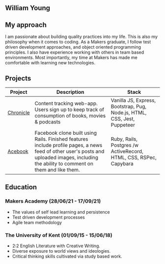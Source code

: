 
## William Young

## My approach

I am passionate about building quality practices into my life. This is also my philosophy when it comes to coding. As a Makers graduate, I follow test driven development approaches, and object oriented programming principles. I also have experience working with others in team based environments. Most importantly, my time at Makers has made me comfortable with learning new technologies.

## Projects
Project | Description | Stack 
--- | --- | --- 
[Chronicle](https://github.com/William-Young-97/chronicle-content-tracker) | Content tracking web-app. Users sign up to keep track of consumption of books, movies & podcasts| Vanilla JS, Express, Bootstrap, Pug, Node.js, HTML, CSS, Jest, Puppeteer
[Acebook]( https://github.com/William-Young-97/acebook-danger-noodles) | Facebook clone built using Rails. Finished features include profile pages, a news feed of other user's posts and uploaded images, including the ability to comment on them and like them.  | Ruby, Rails,  Postgres /w ActiveRecord, HTML, CSS, RSPec, Capybara

## Education
### Makers Academy (28/06/21 - 17/09/21)
- The values of self lead learning and persistence
- Test driven development processes
- Agile team methodology

### The University of Kent (01/09/15 - 15/06/18)
- 2:2 English Literature with Creative Writing.
- Diverse exposure to world views and ideologies.
- Critical thinking skills cultivated via study based work.
